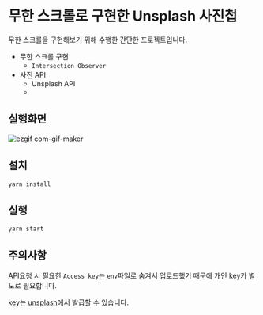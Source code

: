 # 무한 스크롤로 구현한 Unsplash 사진첩
무한 스크롤을 구현해보기 위해 수행한 간단한 프로젝트입니다.

- 무한 스크롤 구현
  - `Intersection Observer`
- 사진 API
  - Unsplash API
  - 

## 실행화면
![ezgif com-gif-maker](https://user-images.githubusercontent.com/55550034/174434819-e28c96b4-dbb4-4b0c-9696-ace569d882b6.gif)

## 설치
`yarn install`

## 실행
`yarn start`

## 주의사항
API요청 시 필요한 `Access key`는 `env`파일로 숨겨서 업로드했기 때문에 개인 key가 별도로 필요합니다.

key는 [unsplash](https://unsplash.com/developers)에서 발급할 수 있습니다.
